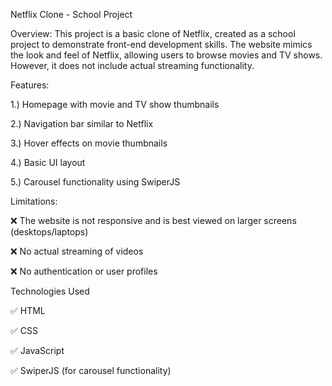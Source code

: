 Netflix Clone - School Project

Overview:
  This project is a basic clone of Netflix, created as a school project to demonstrate front-end development skills. 
The website mimics the look and feel of Netflix, allowing users to browse movies and TV shows. However, it does not include actual streaming functionality.

Features:

1.) Homepage with movie and TV show thumbnails

2.) Navigation bar similar to Netflix

3.) Hover effects on movie thumbnails

4.) Basic UI layout

5.) Carousel functionality using SwiperJS

Limitations:

❌ The website is not responsive and is best viewed on larger screens (desktops/laptops)

❌ No actual streaming of videos

❌ No authentication or user profiles

Technologies Used

✅ HTML

✅ CSS

✅ JavaScript

✅ SwiperJS (for carousel functionality)
